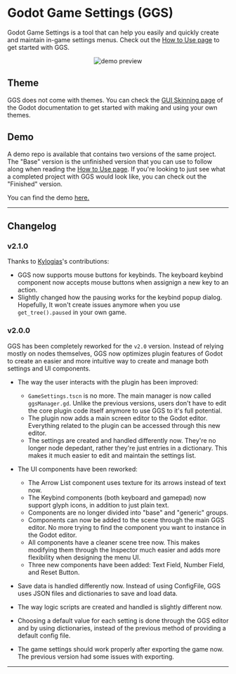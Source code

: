# Godot Game Settings (GGS)
Godot Game Settings is a tool that can help you easily and quickly create and maintain in-game settings menus. Check out the [How to Use page](https://github.com/PunchablePlushie/godot_ggs/wiki/How-to_use) to get started with GGS.
<p align="center">
  <img src="https://i.imgur.com/aOIyWU5.png?2" alt="demo preview">
</p>



## Theme
GGS does not come with themes. You can check the [GUI Skinning page](https://docs.godotengine.org/en/stable/tutorials/gui/gui_skinning.html) of the Godot documentation to get started with making and using your own themes.

## Demo
A demo repo is available that contains two versions of the same project. The "Base" version is the unfinished version that you can use to follow along when reading the [How to Use page](https://github.com/PunchablePlushie/godot_ggs/wiki/How-to_use). If you're looking to just see what a completed project with GGS would look like, you can check out the "Finished" version.

You can find the demo [here.](https://github.com/PunchablePlushie/GGS-Demo)

___

## Changelog
### v2.1.0
Thanks to [Kylogias](https://github.com/Kylogias)'s contributions:
* GGS now supports mouse buttons for keybinds. The keyboard keybind component now accepts mouse buttons when assignign a new key to an action.
* Slightly changed how the pausing works for the keybind popup dialog. Hopefully, It won't create issues anymore when you use `get_tree().paused` in your own game.

### v2.0.0
GGS has been completely reworked for the `v2.0` version. Instead of relying mostly on nodes themselves, GGS now optimizes plugin features of Godot to create an easier and more intuitive way to create and manage both settings and UI components.
* The way the user interacts with the plugin has been improved:
  * `GameSettings.tscn` is no more. The main manager is now called `ggsManager.gd`. Unlike the previous versions, users don't have to edit the core plugin code itself anymore to use GGS to it's full potential.
  * The plugin now adds a main screen editor to the Godot editor. Everything related to the plugin can be accessed through this new editor.
  * The settings are created and handled differently now. They're no longer node depedant, rather they're just entries in a dictionary. This makes it much easier to edit and maintain the settings list.

* The UI components have been reworked:
  * The Arrow List component uses texture for its arrows instead of text now.
  * The Keybind components (both keyboard and gamepad) now support glyph icons, in addition to just plain text. 
  * Components are no longer divided into "base" and "generic" groups.
  * Components can now be added to the scene through the main GGS editor. No more trying to find the component you want to instance in the Godot editor.
  * All components have a cleaner scene tree now. This makes modifying them through the Inspector much easier and adds more flexibility when designing the menu UI.
  * Three new components have been added: Text Field, Number Field, and Reset Button.

* Save data is handled differently now. Instead of using ConfigFile, GGS uses JSON files and dictionaries to save and load data.
* The way logic scripts are created and handled is slightly different now.
* Choosing a default value for each setting is done through the GGS editor and by using dictionaries, instead of the previous method of providing a default config file.
* The game settings should work properly after exporting the game now. The previous version had some issues with exporting.
___
